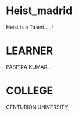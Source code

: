 # Heist_madrid
Heist is a Talent.....!

# LEARNER
PABITRA KUMAR...

<!-- # USE FOR HIGHLIGHT THE TEXT.. -->
# COLLEGE 
CENTURION UNIVERSITY